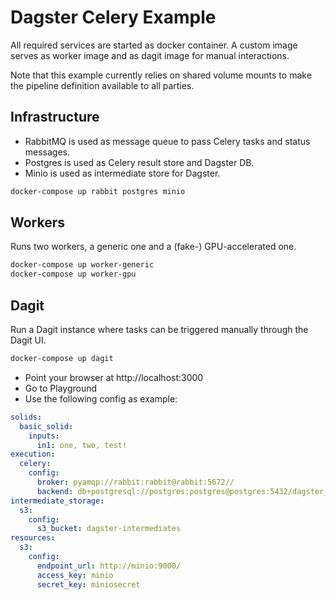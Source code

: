 
# Dagster Celery Example

All required services are started as docker container. A custom image serves as worker image 
and as dagit image for manual interactions.

Note that this example currently relies on shared volume mounts to make the pipeline definition
available to all parties.


## Infrastructure

- RabbitMQ is used as message queue to pass Celery tasks and status messages. 
- Postgres is used as Celery result store and Dagster DB. 
- Minio is used as intermediate store for Dagster.

```bash
docker-compose up rabbit postgres minio
```


## Workers

Runs two workers, a generic one and a (fake-) GPU-accelerated one.

```bash
docker-compose up worker-generic 
docker-compose up worker-gpu 
```



## Dagit

Run a Dagit instance where tasks can be triggered manually through the Dagit UI.

```bash
docker-compose up dagit
```

- Point your browser at http://localhost:3000
- Go to Playground
- Use the following config as example:

```yaml
solids: 
  basic_solid:
    inputs:
      in1: one, two, test!
execution:
  celery:
    config:
      broker: pyamqp://rabbit:rabbit@rabbit:5672//
      backend: db+postgresql://postgres:postgres@postgres:5432/dagster_celery
intermediate_storage:
  s3:
    config:
      s3_bucket: dagster-intermediates
resources:
  s3:
    config:
      endpoint_url: http://minio:9000/
      access_key: minio
      secret_key: miniosecret
```
